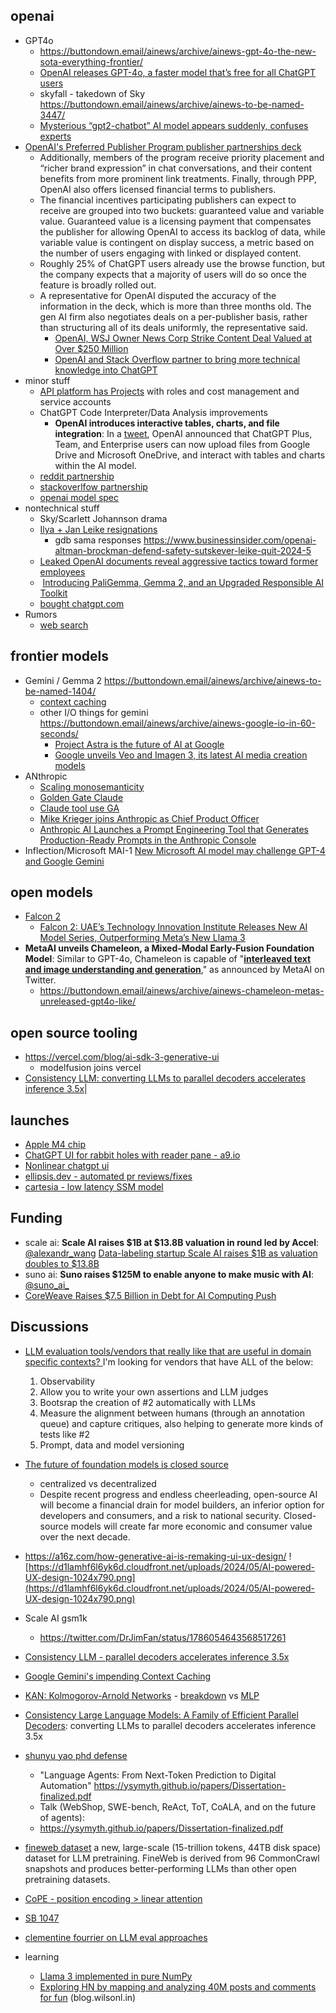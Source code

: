 
## openai

- GPT4o
	- https://buttondown.email/ainews/archive/ainews-gpt-4o-the-new-sota-everything-frontier/
	- [OpenAI releases GPT-4o, a faster model that’s free for all ChatGPT users](https://www.theverge.com/2024/5/13/24155493/openai-gpt-4o-launching-free-for-all-chatgpt-users)
	- skyfall - takedown of Sky https://buttondown.email/ainews/archive/ainews-to-be-named-3447/
	- [Mysterious “gpt2-chatbot” AI model appears suddenly, confuses experts](https://arstechnica.com/information-technology/2024/04/rumors-swirl-about-mystery-gpt2-chatbot-that-some-think-is-gpt-5-in-disguise/)
- [OpenAI's Preferred Publisher Program publisher partnerships deck](https://news.ycombinator.com/item?id=40310228)
	- Additionally, members of the program receive priority placement and “richer brand expression” in chat conversations, and their content benefits from more prominent link treatments. Finally, through PPP, OpenAI also offers licensed financial terms to publishers.
	- The financial incentives participating publishers can expect to receive are grouped into two buckets: guaranteed value and variable value. Guaranteed value is a licensing payment that compensates the publisher for allowing OpenAI to access its backlog of data, while variable value is contingent on display success, a metric based on the number of users engaging with linked or displayed content.
	- Roughly 25% of ChatGPT users already use the browse function, but the company expects that a majority of users will do so once the feature is broadly rolled out. 
	- A representative for OpenAI disputed the accuracy of the information in the deck, which is more than three months old. The gen AI firm also negotiates deals on a per-publisher basis, rather than structuring all of its deals uniformly, the representative said.
		- [OpenAI, WSJ Owner News Corp Strike Content Deal Valued at Over $250 Million](https://www.wsj.com/business/media/openai-news-corp-strike-deal-23f186ba)
		- [OpenAI and Stack Overflow partner to bring more technical knowledge into ChatGPT](https://www.theverge.com/2024/5/6/24150341/openai-stack-overflow-partner-api-coding-assistance)
- minor stuff
	- [API platform has Projects](https://help.openai.com/en/articles/9186755-managing-your-work-in-the-api-platform-with-projects) with roles and cost management and service accounts
	- ChatGPT Code Interpreter/Data Analysis improvements
		- **OpenAI introduces interactive tables, charts, and file integration**: In a [tweet](https://x.com/OpenAI/status/1791227287569932368), OpenAI announced that ChatGPT Plus, Team, and Enterprise users can now upload files from Google Drive and Microsoft OneDrive, and interact with tables and charts within the AI model.
	- [reddit partnership](https://openai.com/index/openai-and-reddit-partnership/)
	- [stackoverlfow partnership](https://stackoverflow.co/company/press/archive/openai-partnership/)
	- [openai model spec](https://news.ycombinator.com/item?id=40300482)
- nontechnical stuff
	- Sky/Scarlett Johannson drama
	- [Ilya + Jan Leike resignations](https://buttondown.email/ainews/archive/ainews-to-be-named-3669/)
		- gdb sama responses https://www.businessinsider.com/openai-altman-brockman-defend-safety-sutskever-leike-quit-2024-5
	- [Leaked OpenAI documents reveal aggressive tactics toward former employees](https://www.vox.com/future-perfect/351132/openai-vested-equity-nda-sam-altman-documents-employees)
	-  [Introducing PaliGemma, Gemma 2, and an Upgraded Responsible AI Toolkit](https://developers.googleblog.com/en/gemma-family-and-toolkit-expansion-io-2024/)
	- [bought chatgpt.com](https://news.ycombinator.com/item?id=40259100)
- Rumors
	- [web search](https://news.ycombinator.com/item?id=40235206)

## frontier models

- Gemini / Gemma 2 https://buttondown.email/ainews/archive/ainews-to-be-named-1404/
	- [context caching](https://news.ycombinator.com/item?id=40364220)
	- other I/O things for gemini https://buttondown.email/ainews/archive/ainews-google-io-in-60-seconds/
		- [Project Astra is the future of AI at Google](https://www.theverge.com/2024/5/14/24156296/google-ai-gemini-astra-assistant-live-io)
		- [Google unveils Veo and Imagen 3, its latest AI media creation models](https://www.engadget.com/google-unveils-veo-and-imagen-3-its-latest-ai-media-creation-models-173617373.html)
- ANthropic
	- [Scaling monosemanticity](https://buttondown.email/ainews/archive/ainews-anthropic-cracks-the-llm-genome-project/)
	- [Golden Gate Claude](https://www.anthropic.com/news/golden-gate-claude)
	- [Claude tool use GA](https://www.anthropic.com/news/tool-use-ga)
	- [Mike Krieger joins Anthropic as Chief Product Officer](https://www.anthropic.com/news/mike-krieger-joins-anthropic)
	- [Anthropic AI Launches a Prompt Engineering Tool that Generates Production-Ready Prompts in the Anthropic Console](https://www.marktechpost.com/2024/05/10/anthropic-ai-launches-a-prompt-engineering-tool-that-generates-production-ready-prompts-in-the-anthropic-console/)
- Inflection/Microsoft MAI-1 [New Microsoft AI model may challenge GPT-4 and Google Gemini](https://arstechnica.com/information-technology/2024/05/microsoft-developing-mai-1-language-model-that-may-compete-with-openai-report/)

## open models

- [Falcon 2](https://news.ycombinator.com/item?id=40344302)
	- [Falcon 2: UAE’s Technology Innovation Institute Releases New AI Model Series, Outperforming Meta’s New Llama 3](https://www.businesswire.com/news/home/20240513516248/en/Falcon-2-UAE%E2%80%99s-Technology-Innovation-Institute-Releases-New-AI-Model-Series-Outperforming-Meta%E2%80%99s-New-Llama-3)
- **MetaAI unveils Chameleon, a Mixed-Modal Early-Fusion Foundation Model**: Similar to GPT-4o, Chameleon is capable of "[**interleaved text and image understanding and generation**](https://x.com/AIatMeta/status/1791263344714014733)," as announced by MetaAI on Twitter.
	- https://buttondown.email/ainews/archive/ainews-chameleon-metas-unreleased-gpt4o-like/

## open source tooling 

- https://vercel.com/blog/ai-sdk-3-generative-ui
	- modelfusion joins vercel
- [Consistency LLM: converting LLMs to parallel decoders accelerates inference 3.5x](https://hao-ai-lab.github.io/blogs/cllm/)|


## launches

- [Apple M4 chip](https://news.ycombinator.com/item?id=40286029&p=2)
- [ChatGPT UI for rabbit holes with reader pane - a9.io](https://delve.a9.io/)
- [Nonlinear chatgpt ui](https://news.ycombinator.com/item?id=40300126)
- [ellipsis.dev - automated pr reviews/fixes](https://news.ycombinator.com/item?id=40309719)
- [cartesia - low latency SSM model](https://buttondown.email/ainews/archive/ainews-sonic-a-low-latency-voice-model-for/)

## Funding

- scale ai: **Scale AI raises $1B at $13.8B valuation in round led by Accel**: [@alexandr_wang](https://twitter.com/alexandr_wang/status/1792905417065914858) [Data-labeling startup Scale AI raises $1B as valuation doubles to $13.8B](https://techcrunch.com/2024/05/21/data-labeling-startup-scale-ai-raises-1b-as-valuation-doubles-to-13-8b/)
- suno ai: **Suno raises $125M to enable anyone to make music with AI**: [@suno_ai_](https://twitter.com/suno_ai_/status/1792922276683297162) 
- [CoreWeave Raises $7.5 Billion in Debt for AI Computing Push](https://www.wsj.com/tech/ai/coreweave-raises-7-5-billion-in-debt-for-ai-computing-push-99fd2241?st=yjgkzijvysbb0ib)

## Discussions

- [LLM evaluation tools/vendors that really like that are useful in domain specific contexts? ](https://x.com/HamelHusain/status/1787944186714759419) 
	I'm looking for vendors that have ALL of the below:
	
	1. Observability
	2. Allow you to write your own assertions and LLM judges
	3. Bootsrap the creation of #2 automatically with LLMs
	4. Measure the alignment between humans (through an annotation queue) and capture critiques, also helping to generate more kinds of tests like #2
	5. Prompt, data and model versioning
- [The future of foundation models is closed source](https://x.com/absoluttig/status/1793001830110380313)
	- centralized vs decentralized
	- Despite recent progress and endless cheerleading, open-source AI will become a financial drain for model builders, an inferior option for developers and consumers, and a risk to national security. Closed-source models will create far more economic and consumer value over the next decade.
- https://a16z.com/how-generative-ai-is-remaking-ui-ux-design/ ![https://d1lamhf6l6yk6d.cloudfront.net/uploads/2024/05/AI-powered-UX-design-1024x790.png](https://d1lamhf6l6yk6d.cloudfront.net/uploads/2024/05/AI-powered-UX-design-1024x790.png)
- Scale AI gsm1k
	- https://twitter.com/DrJimFan/status/1786054643568517261
- [Consistency LLM - parallel decoders accelerates inference 3.5x](https://news.ycombinator.com/item?id=40302201)
- [Google Gemini's impending Context Caching](https://news.ycombinator.com/item?id=40364220)
- [KAN: Kolmogorov-Arnold Networks](https://arxiv.org/abs/2404.19756) - [breakdown](https://x.com/aidev_isaak/status/1785771093824839914) vs [MLP](https://x.com/bozavlado/status/1787376558484709691)
- [Consistency Large Language Models: A Family of Efficient Parallel Decoders](https://hao-ai-lab.github.io/blogs/cllm/): converting LLMs to parallel decoders accelerates inference 3.5x
- [shunyu yao phd defense](https://twitter.com/ShunyuYao12/status/1789058769982550031)
	- "Language Agents: From Next-Token Prediction to Digital Automation"   https://ysymyth.github.io/papers/Dissertation-finalized.pdf
	- Talk (WebShop, SWE-bench, ReAct, ToT, CoALA, and on the future of agents): 
	- https://ysymyth.github.io/papers/Dissertation-finalized.pdf
- [fineweb dataset](https://huggingface.co/spaces/HuggingFaceFW/blogpost-fineweb-v1) a new, large-scale (15-trillion tokens, 44TB disk space) dataset for LLM pretraining. FineWeb is derived from 96 CommonCrawl snapshots and produces better-performing LLMs than other open pretraining datasets.
- [CoPE - position encoding > linear attention](https://buttondown.email/ainews/archive/ainews-to-be-named-4285/)
- [SB 1047](https://buttondown.email/ainews/archive/ainews-the-top-ai-engineer/)
- [clementine fourrier on LLM eval approaches](https://buttondown.email/ainews/archive/ainews-to-be-named-4285/)
- learning
	- [Llama 3 implemented in pure NumPy](https://docs.likejazz.com/llama3.np/)
	- [Exploring HN by mapping and analyzing 40M posts and comments for fun](https://news.ycombinator.com/item?id=40307519) (blog.wilsonl.in)